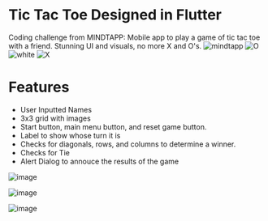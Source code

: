 # Tic Tac Toe Designed in Flutter
Coding challenge from MINDTAPP: Mobile app to play a game of tic tac toe with a friend. Stunning UI and visuals, no more X and O's. 
![mindtapp](https://user-images.githubusercontent.com/83481452/233810568-62af44af-16b0-4d01-adbf-7b558ec6d925.png)
![O](https://user-images.githubusercontent.com/83481452/233810569-e6571026-551f-4dce-8895-1163595bc5d1.png)
![white](https://user-images.githubusercontent.com/83481452/233810570-7d491b29-099b-4a1a-bad7-df78f4820a68.png)
![X](https://user-images.githubusercontent.com/83481452/233810571-4eb1b422-9724-4481-95d8-a840c8f9b5b8.png)


# Features
- User Inputted Names
- 3x3 grid with images
- Start button, main menu button, and reset game button.
- Label to show whose turn it is
- Checks for diagonals, rows, and columns to determine a winner.
- Checks for Tie
- Alert Dialog to annouce the results of the game


![image](https://user-images.githubusercontent.com/83481452/233810133-42993cf5-eef6-4b7e-86f0-2e456512dc5c.png)

![image](https://user-images.githubusercontent.com/83481452/233809496-c068006e-e014-40f0-9926-5f134a5c9027.png)

![image](https://user-images.githubusercontent.com/83481452/233809617-80bd71e0-b077-4eaf-9e3d-a1143866cc89.png)


